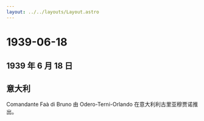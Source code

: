 ```yaml
---
layout: ../../layouts/Layout.astro
---
```


# 1939-06-18

## 1939 年 6 月 18 日

## 意大利

Comandante Faà di Bruno 由 Odero-Terni-Orlando
在意大利利古里亚穆贾诺推出。